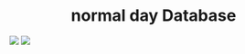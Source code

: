<h1 align="center">normal day Database</h1>
<a href="/Infragion/normal-day/LICENSE"><img src="[https://img.shields.io/twitter/follow/Infragion](https://img.shields.io/github/license/Infragion/normal-day)"></a>
<a href="https://twitter.com/Infragion"><img src="https://img.shields.io/twitter/follow/Infragion"></a>
